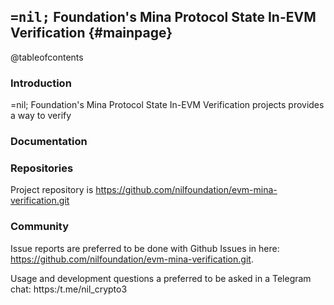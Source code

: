 ## <span style='font-family: monospace'>=nil;</span> Foundation's Mina Protocol State In-EVM Verification {#mainpage}

@tableofcontents

### Introduction

=nil; Foundation's Mina Protocol State In-EVM Verification projects provides a way to verify

### Documentation

### Repositories 

Project repository is https://github.com/nilfoundation/evm-mina-verification.git

### Community

Issue reports are preferred to be done with Github Issues in here:
https://github.com/nilfoundation/evm-mina-verification.git.

Usage and development questions a preferred to be asked in a Telegram chat: https:/t.me/nil_crypto3